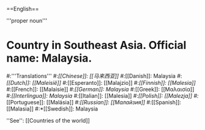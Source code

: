 ==English==

'''proper noun'''

# Country in Southeast Asia. Official name: Malaysia.
#:'''Translations'''
#:*[[Chinese]]: [[马来西亚]]
#:*[[Danish]]: Malaysia
#:*[[Dutch]]: [[Maleisië]]
#:*[[Esperanto]]: [[Malajzio]]
#:*[[Finnish]]: [[Malesia]]
#:*[[French]]: [[Malaisie]]
#:*[[German]]: Malaysia
#:*[[Greek]]: [[Μαλαισία]]
#:*[[Interlingua]]: Malaysia
#:*[[Italian]]: [[Malesia]]
#:*[[Polish]]: [[Malezja]]
#:*[[Portuguese]]: [[Malásia]]
#:*[[Russian]]: [[Малайзия]]
#:*[[Spanish]]: [[Malasia]]
#:*[[Swedish]]: Malaysia

''See'': [[Countries of the world]]